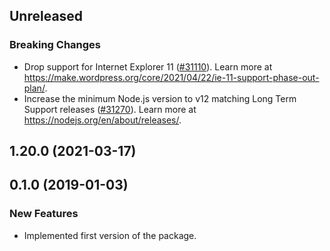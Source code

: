 <!-- Learn how to maintain this file at https://github.com/WordPress/gutenberg/tree/HEAD/packages#maintaining-changelogs. -->

## Unreleased

### Breaking Changes

-   Drop support for Internet Explorer 11 ([#31110](https://github.com/WordPress/gutenberg/pull/31110)). Learn more at https://make.wordpress.org/core/2021/04/22/ie-11-support-phase-out-plan/.
-   Increase the minimum Node.js version to v12 matching Long Term Support releases ([#31270](https://github.com/WordPress/gutenberg/pull/31270)). Learn more at https://nodejs.org/en/about/releases/.

## 1.20.0 (2021-03-17)

## 0.1.0 (2019-01-03)

### New Features

-   Implemented first version of the package.
